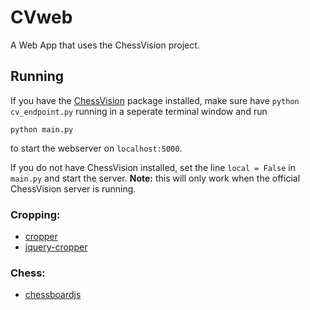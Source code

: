 # CVweb

A Web App that uses the ChessVision project.

## Running

If you have the [ChessVision](https://github.com/gudbrandtandberg/ChessVision) package installed, make sure have `python cv_endpoint.py` running in a seperate terminal window and run 

```python main.py```

to start the webserver on `localhost:5000`.

If you do not have ChessVision installed, set the line `local = False` in `main.py` and start the server. __Note:__ this will only work when the official ChessVision server is running.

### Cropping: 

- [cropper](https://github.com/fengyuanchen/cropper)
- [jquery-cropper](https://github.com/fengyuanchen/jquery-cropper)

### Chess:
- [chessboardjs](http://chessboardjs.com/docs)
